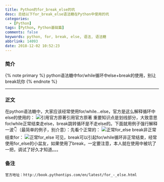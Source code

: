 ```yaml
---
title: Python的for_break_else的坑
desc: 总结以下for_break_else语法糖在Python中使用的坑
categories:
  - [Python]
tags: [Python, Python基础篇]
comments: false
keywords: python, for, break, else, 语法, 语法糖
abbrlink: 14093
date: 2018-12-02 10:52:23
---
```


### 简介
{% note primary %}
python语法糖中for/while循环中else+break的使用，别让break坑你
{% endnote %}

<!--more-->
<hr />

### 正文
​​​​​在python语法糖中，大家应该经常使用for/while...else，官方是这么解释循环中else的使用的：
![引用官方原著引用官方原著](for_break_else_english.jpg)
重要知识点是划线部分，大致意思for/while正常结束走else，break跳转循环是不走else的。下面就用例子强行解释一波👇（最简单的例子，别介意）：
​先看个正常的：
![正常for_else](for_else.jpg)
break非正常结束for：​
![正常for_else](for_break_else.jpg)
可见，break可以引起for/while循环非正常结束​，经常使用for_else的小盆友，如果使用了break，一定要注意，本人就在使用中被坑了一把，调试了好久才知道。。。

### 备注
    官方地址：http://book.pythontips.com/en/latest/for_-_else.html​​​​​
